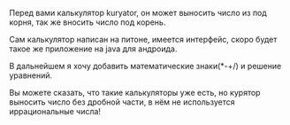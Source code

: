 Перед вами калькулятор kuryator, он может выносить число из под корня, так же вносить число под корень.

Сам калькулятор написан на питоне, имеется интерфейс, скоро будет такое же приложение на java для андроида.

В дальнейшем я хочу добавить математические знаки(*-+/) и решение уравнений.

Вы можете сказать, что такие калькуляторы уже есть, но курятор выносить число без дробной части, в нём не используется иррациональные числа!
